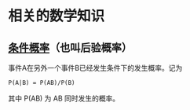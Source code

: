 # 相关的数学知识
## [条件概率](http://baike.baidu.com/view/965891.htm)（也叫后验概率）
事件A在另外一个事件B已经发生条件下的发生概率。记为
```
P(A|B) = P(AB)/P(B)
```
其中 P(AB) 为 AB 同时发生的概率。


